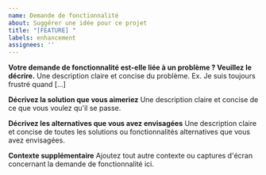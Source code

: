 ```yaml
---
name: Demande de fonctionnalité
about: Suggérer une idée pour ce projet
title: "[FEATURE] "
labels: enhancement
assignees: ''
---
```


**Votre demande de fonctionnalité est-elle liée à un problème ? Veuillez le décrire.**
Une description claire et concise du problème. Ex. Je suis toujours frustré quand [...]

**Décrivez la solution que vous aimeriez**
Une description claire et concise de ce que vous voulez qu'il se passe.

**Décrivez les alternatives que vous avez envisagées**
Une description claire et concise de toutes les solutions ou fonctionnalités alternatives que vous avez envisagées.

**Contexte supplémentaire**
Ajoutez tout autre contexte ou captures d'écran concernant la demande de fonctionnalité ici. 